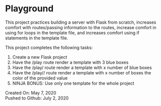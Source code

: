 # Playground

This project practices building a server with Flask from scratch, increases comfort with routes/passing information to the routes, increase comfort in using for loops in the template file, and increases comfort using if statements in the template file.

This project completes the following tasks:

1. Create a new Flask project
2. Have the /play route render a template with 3 blue boxes
3. Have the /play/<x> route render a template with x number of blue boxes
4. Have the /play/<x>/<color> route render a template with x number of boxes the color of the provided value
5. NINJA BONUS: Use only one template for the whole project

Created On: May 7, 2020\
Pushed to Github: July 2, 2020

